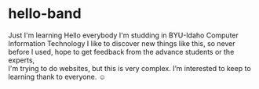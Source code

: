 # hello-band
Just I'm learning
Hello everybody I'm studding in BYU-Idaho Computer Information Technology 
I like to discover new things like this, so never before I used, hope to get feedback from the advance students or the experts,  
I'm trying to do websites, but this is very complex.  I’m interested   to keep to learning thank to everyone.
☺
